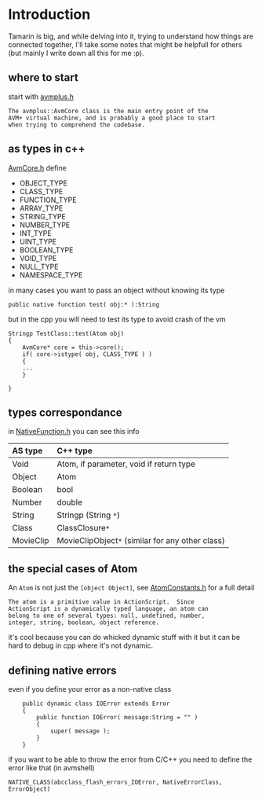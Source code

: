 # Introduction #

Tamarin is big, and while delving into it, trying to understand how things are connected together, I'll take some notes that might be helpfull for others (but mainly I write down all this for me :p).

## where to start ##

start with [avmplus.h](http://redtamarin.googlecode.com/svn/trunk/mozilla/js/tamarin/core/avmplus.h)
```
The avmplus::AvmCore class is the main entry point of the
AVM+ virtual machine, and is probably a good place to start
when trying to comprehend the codebase.
```

## as types in c++ ##

[AvmCore.h](http://redtamarin.googlecode.com/svn/trunk/mozilla/js/tamarin/core/AvmCore.h) define
  * OBJECT\_TYPE
  * CLASS\_TYPE
  * FUNCTION\_TYPE
  * ARRAY\_TYPE
  * STRING\_TYPE
  * NUMBER\_TYPE
  * INT\_TYPE
  * UINT\_TYPE
  * BOOLEAN\_TYPE
  * VOID\_TYPE
  * NULL\_TYPE
  * NAMESPACE\_TYPE

in many cases you want to pass an object without knowing its type
```
public native function test( obj:* ):String
```

but in the cpp you will need to test its type to avoid crash of the vm
```
Stringp TestClass::test(Atom obj)
{
    AvmCore* core = this->core();
    if( core->istype( obj, CLASS_TYPE ) )
    {
    ...
    }

}
```

## types correspondance ##

in [NativeFunction.h](http://redtamarin.googlecode.com/svn/trunk/mozilla/js/tamarin/core/NativeFunction.h) you can see this info


| AS type   | C++ type |
|:----------|:---------|
| Void      | Atom, if parameter, void if return type |
| Object    | Atom |
| Boolean   | bool |
| Number    | double |
| String    | Stringp (String `*`) |
| Class     | ClassClosure`*` |
| MovieClip | MovieClipObject`*` (similar for any other class) |

## the special cases of Atom ##

An `Atom` is not just the `[object Object]`, see [AtomConstants.h](http://redtamarin.googlecode.com/svn/trunk/mozilla/js/tamarin/core/AtomConstants.h) for a full detail
```
The atom is a primitive value in ActionScript.  Since
ActionScript is a dynamically typed language, an atom can
belong to one of several types: null, undefined, number,
integer, string, boolean, object reference.
```

it's cool because you can do whicked dynamic stuff with it but it can be hard to debug in cpp where it's not dynamic.

## defining native errors ##

even if you define your error as a non-native class
```
    public dynamic class IOError extends Error
    {
        public function IOError( message:String = "" )
        {
            super( message );
        }
    }
```

if you want to be able to throw the error from C/C++
you need to define the error like that (in avmshell)
```
NATIVE_CLASS(abcclass_flash_errors_IOError, NativeErrorClass,   ErrorObject)
```